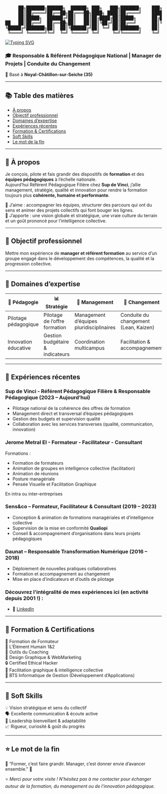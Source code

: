 <pre align="center">
     ██╗███████╗██████╗  ██████╗ ███╗   ███╗███████╗    ███╗   ███╗███████╗████████╗██████╗  █████╗ ██╗     
     ██║██╔════╝██╔══██╗██╔═══██╗████╗ ████║██╔════╝    ████╗ ████║██╔════╝╚══██╔══╝██╔══██╗██╔══██╗██║     
     ██║█████╗  ██████╔╝██║   ██║██╔████╔██║█████╗      ██╔████╔██║█████╗     ██║   ██████╔╝███████║██║     
██   ██║██╔══╝  ██╔══██╗██║   ██║██║╚██╔╝██║██╔══╝      ██║╚██╔╝██║██╔══╝     ██║   ██╔══██╗██╔══██║██║     
╚█████╔╝███████╗██║  ██║╚██████╔╝██║ ╚═╝ ██║███████╗    ██║ ╚═╝ ██║███████╗   ██║   ██║  ██║██║  ██║███████╗
 ╚════╝ ╚══════╝╚═╝  ╚═╝ ╚═════╝ ╚═╝     ╚═╝╚══════╝    ╚═╝     ╚═╝╚══════╝   ╚═╝   ╚═╝  ╚═╝╚═╝  ╚═╝╚══════╝
</pre>

[![Typing SVG](https://readme-typing-svg.demolab.com?font=Fira+Code&pause=1000&color=2587A4&width=435&lines=Responsable+%26+R%C3%A9f%C3%A9rent+P%C3%A9dagogique;Manager+de+Projets;Conduite+du+Changement+)](https://www.linkedin.com/in/jeromemetral/)

### 🎓 Responsable & Référent Pédagogique National | Manager de Projets | Conduite du Changement  

📍 Basé à **Noyal-Châtillon-sur-Seiche (35)**  

---

## 📚 Table des matières
- [À propos](#-à-propos)
- [Objectif professionnel](#-objectif-professionnel)
- [Domaines d’expertise](#-domaines-dexpertise)
- [Expériences récentes](#-expériences-récentes)
- [Formation & Certifications](#-formation--certifications)
- [Soft Skills](#-soft-skills)
- [Le mot de la fin](#-le-mot-de-la-fin)

---

## 🧭 À propos

Je conçois, pilote et fais grandir des dispositifs de **formation** et des **équipes pédagogiques** à l’échelle nationale.  
Aujourd’hui Référent Pédagogique Filière chez **Sup de Vinci**, j’allie management, stratégie, qualité et innovation pour rendre la formation toujours plus **cohérente, humaine et performante**.  

💬 J’aime : accompagner les équipes, structurer des parcours qui ont du sens et animer des projets collectifs qui font bouger les lignes.  
🚀 J’apporte : une vision globale et stratégique, une vraie culture du terrain et un goût prononcé pour l’intelligence collective.

---

## 📍 Objectif professionnel

Mettre mon expérience de **manager et référent formation** au service d’un groupe engagé dans le développement des compétences, la qualité et la progression collective.  

---

## 🧩 Domaines d’expertise

| 🧠 Pédagogie | 📊 Stratégie | 👥 Management | 🔄 Changement | 🏆 Qualité |
|---------------|--------------|---------------|----------------|-------------|
| Pilotage pédagogique | Pilotage de l’offre formation | Management d’équipes pluridisciplinaires | Conduite du changement (Lean, Kaizen) | Certification Qualiopi |
| Innovation éducative | Gestion budgétaire & indicateurs | Coordination multicampus | Facilitation & accompagnement | Amélioration continue |

---

## 💼 Expériences récentes

### Sup de Vinci - Référent Pédagogique Filière & Responsable Pédagogique (2023 – Aujourd’hui)
- Pilotage national de la cohérence des offres de formation  
- Management direct et transversal d’équipes pédagogiques  
- Gestion des budgets et supervision qualité  
- Collaboration avec les services transverses (qualité, communication, innovation)

### Jerome Metral EI - Formateur - Facilitateur - Consultant
Formations :
- Formation de formateurs
- Animation de groupes en intelligence collective (facilitation)
- Animation de réunions
- Posture managériale
- Pensée Visuelle et Facilitation Graphique

En intra ou inter-entreprises

### Sens&co – Formateur, Facilitateur & Consultant (2019 – 2023)
- Conception & animation de formations managériales et d’intelligence collective  
- Supervision de la mise en conformité **Qualiopi**  
- Conseil & accompagnement d’organisations dans leurs projets pédagogiques  

### Daunat – Responsable Transformation Numérique (2016 – 2018)
- Déploiement de nouvelles pratiques collaboratives  
- Formation et accompagnement au changement  
- Mise en place d’indicateurs et d’outils de pilotage  

### Découvrez l'intégralité de mes expériences ici (en activité depuis 2001 !) :
- 🔗 [LinkedIn](https://www.linkedin.com/in/jeromemetral/)  

---

## 🧾 Formation & Certifications

💬 Formation de Formateur  
🌿 L’Élément Humain 1&2  
🧩 Outils du Coaching  
🎨 Design Graphique & WebMarketing  
🔒 Certified Ethical Hacker  
🧠 Facilitation graphique & intelligence collective  
🎯 BTS Informatique de Gestion (Développement d’Applications)  

---

## 🌱 Soft Skills

💡 Vision stratégique et sens du collectif  
🗣️ Excellente communication & écoute active  
🤝 Leadership bienveillant & adaptabilité  
📈 Rigueur, curiosité & goût du progrès  

---

## ⭐ Le mot de la fin

🌳 “Former, c’est faire grandir. Manager, c’est donner envie d’avancer ensemble.” 🤝 

⭐ *Merci pour votre visite ! N’hésitez pas à me contacter pour échanger autour de la formation, du management ou de l’innovation pédagogique.*  

